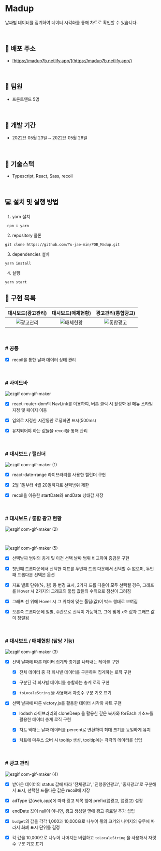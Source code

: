 # Madup

날짜별 데이터를 집계하여 데이터 시각화를 통해 차트로 확인할 수 있습니다.

<br />

## 🎉 **배포 주소**

- [https://madup7b.netlify.app/](https://madup7b.netlify.app/)

<br />

## 👬 **팀원**

- 프론트엔드 5명

<br>

## 📅 **개발 기간**

- 2022년 05월 23일 ~ 2022년 05월 26일

<br />

## 🔧 **기술스택**

- Typescript, React, Sass, recoil

<br />

## 💻 **설치 및 실행 방법**

1. yarn 설치

```
 npm i yarn
```

2. repository 클론

```
git clone https://github.com/Yu-jae-min/POB_Madup.git
```

3. dependencies 설치

```
yarn install
```

4. 실행

```
yarn start
```

## 📒 **구현 목록**

|                                                    대시보드(광고관리)                                                    |                                                 대시보드(매체현황)                                                 |                                                 광고관리(통합광고)                                                 |
| :----------------------------------------------------------------------------------------------------------------------: | :----------------------------------------------------------------------------------------------------------------------: | :-----------------------------------------------------------------------------------------------------------------------: |
| ![광고관리](https://user-images.githubusercontent.com/85284246/172768213-f46ef85a-275a-411f-9974-65a3cde39c5e.png) | ![매체현황](https://user-images.githubusercontent.com/85284246/172768225-566def1b-ce7d-40cf-a00c-9ee153aa9e1a.png) | ![통합광고](https://user-images.githubusercontent.com/85284246/172768229-c6f6e4d3-1946-4a16-a7dd-f2179f0dbe1d.png) |

<br />

### # **공통**

- [x] recoil을 통한 날짜 데이터 상태 관리

<br />

### # **사이드바**

![ezgif com-gif-maker](https://user-images.githubusercontent.com/90893364/170345542-faa94bd2-82a6-44ae-a68d-36d65953f17a.gif)

- [x] react-router-dom의 NavLink를 이용하여, 버튼 클릭 시 활성화 된 메뉴 스타일 지정 및 페이지 이동

- [x] 임의로 지정한 시간동안 로딩화면 표시(500ms)

- [x] 유지되어야 하는 값들을 recoil을 통해 관리

<br />

### # **대시보드 / 캘린더**

![ezgif com-gif-maker (1)](https://user-images.githubusercontent.com/90893364/170346268-7a41d2dd-9eb1-4168-86bf-2121f78f6c48.gif)

- [x] react-date-range 라이브러리를 사용한 캘린더 구현

- [x] 2월 1일부터 4월 20일까지로 선택범위 제한

- [x] recoil을 이용한 startDate와 endDate 상태값 저장

<br />

### # **대시보드 / 통합 광고 현황**

![ezgif com-gif-maker (2)](https://user-images.githubusercontent.com/90893364/170346915-90e80781-ee1a-422d-8024-6ef47999aae2.gif)

<br />

![ezgif com-gif-maker (5)](https://user-images.githubusercontent.com/90893364/170403958-ebbe048e-80d7-4b14-97e2-4efa991eebbf.gif)

- [x] 선택날짜 범위의 총계 및 이전 선택 날짜 범위 비교하여 증감분 구현

- [x] 첫번째 드롭다운에서 선택한 지표를 두번째 드롭 다운에서 선택할 수 없으며, 두번째 드롭다운 선택은 옵션

- [x] 지표 별로 단위(%, 원) 등 변경 표시, 2가지 드롭 다운이 모두 선택될 경우, 그래프를 Hover 시 2가지의 그래프의 툴팁 값들의 수직으로 점선이 그려짐

- [x] 그래프 선 위에 Hover 시 그 위치에 맞는 툴팁(값)이 박스 행태로 보여짐

- [x] 오른쪽 드롭다운에 일별, 주간으로 선택이 가능하고, 그에 맞게 x축 값과 그래프 값이 정렬됨

<br />

### # **대시보드 / 매체현황 (담당 기능)**

![ezgif com-gif-maker (3)](https://user-images.githubusercontent.com/90893364/170347800-36d499b3-49a8-4aef-832f-1c6741a5517d.gif)

- [x] 선택 날짜에 따른 데이터 집계와 총계를 나타내는 테이블 구현

  - [x] 전체 데이터 중 각 회사별 데이터를 구분하여 집계하는 로직 구현

  - [x] 구분된 각 회사별 데이터를 총합하는 총계 로직 구현

  - [x] `toLocaleString` 을 사용해서 자릿수 구분 기호 표기

- [x] 선택 날짜에 따른 victory.js를 활용한 데이터 시각화 차트 구현

  - [x] lodash 라이브러리의 cloneDeep 을 활용한 깊은 복사와 forEach 메소드를 활용한 데이터 총계 로직 구현

  - [x] 차트 막대는 날짜 데이터를 percent로 변환하여 최대 크기를 동일하게 유지

  - [x] 차트에 마우스 오버 시 tooltip 생성, tooltip에는 각각의 데이터를 삽입

<br />

### # **광고 관리**

![ezgif com-gif-maker (4)](https://user-images.githubusercontent.com/90893364/170349089-fdf9dc91-e6e3-4cde-98a4-802bea858fa3.gif)

- [x] 받아온 데이터의 status 값에 따라 '전체광고', '진행중인광고', '중지광고'로 구분해서 표시, 선택한 드롭다운 값은 recoil에 저장

- [x] adType 값(web,app)에 따라 광고 제목 앞에 prefix(앱광고, 앱광고) 설정

- [x] endDate 값이 null이 아니면, 광고 생성일 옆에 광고 종료일 추가 삽입

- [x] `budget`의 값을 각각 1,000과 10,000으로 나누어 몫의 크기와 나머지의 유무에 따라서 화폐 표시 단위를 결정

- [x] 각 값을 10,000으로 나누어 나머지는 버림하고 `toLocaleString` 을 사용해서 자릿수 구분 기호 표기

<br />
